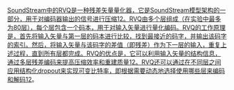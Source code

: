 
[SoundStream中的RVQ是一种残差矢量量化器，它是SoundStream模型架构的一部分，用于对编码器输出的信号进行压缩](https://ai.googleblog.com/2021/08/soundstream-end-to-end-neural-audio.html)[1](https://ai.googleblog.com/2021/08/soundstream-end-to-end-neural-audio.html)[2](https://arxiv.org/pdf/2107.03312.pdf)[。RVQ由多个层组成（在实验中最多为80层），每个层包含一个码本，用于对输入矢量进行量化编码。RVQ的工作原理是，首先将输入矢量与第一层的码本进行比较，找到最接近的码字，并输出该码字的索引。然后，将输入矢量与该码字的差值（即残差）作为下一层的输入，重复上述过程，直到所有层都完成。RVQ的优点是，它可以利用输入矢量的结构信息，通过多层残差编码来提高压缩效率和重建质量](https://ai.googleblog.com/2021/08/soundstream-end-to-end-neural-audio.html)[1](https://ai.googleblog.com/2021/08/soundstream-end-to-end-neural-audio.html)[2](https://arxiv.org/pdf/2107.03312.pdf)[。RVQ还可以通过在不同层之间应用结构化dropout来实现可变比特率，即根据需要动态地选择使用哪些层来编码和解码](https://ai.googleblog.com/2021/08/soundstream-end-to-end-neural-audio.html)[1](https://ai.googleblog.com/2021/08/soundstream-end-to-end-neural-audio.html)[2](https://arxiv.org/pdf/2107.03312.pdf)。